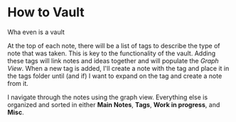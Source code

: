 # How to Vault

Wha even is a vault

At the top of each note, there will be a list of tags to describe the type of note that was taken. This is key to the functionality of the vault. Adding these tags will link notes and ideas together and will populate the *Graph View*. When a new tag is added, I'll create a note with the tag and place it in the tags folder until (and if) I want to expand on the tag and create a note from it.

I navigate through the notes using the graph view. Everything else is organized and sorted in either **Main Notes**, **Tags**, **Work in progress**, and **Misc**.